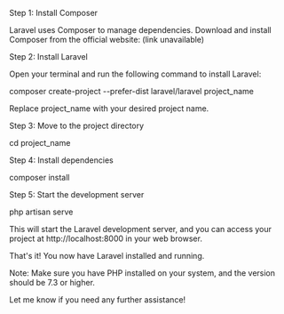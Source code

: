 Step 1: Install Composer

Laravel uses Composer to manage dependencies. Download and install Composer from the official website: (link unavailable)

Step 2: Install Laravel

Open your terminal and run the following command to install Laravel:

composer create-project --prefer-dist laravel/laravel project_name

Replace project_name with your desired project name.

Step 3: Move to the project directory

cd project_name

Step 4: Install dependencies

composer install

Step 5: Start the development server

php artisan serve

This will start the Laravel development server, and you can access your project at http://localhost:8000 in your web browser.

That's it! You now have Laravel installed and running.

Note: Make sure you have PHP installed on your system, and the version should be 7.3 or higher.

Let me know if you need any further assistance!
